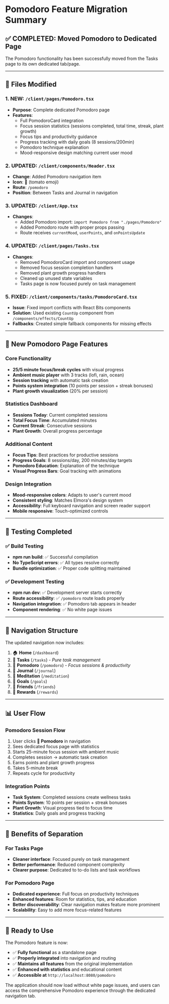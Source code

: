 # Pomodoro Feature Migration Summary

## ✅ **COMPLETED**: Moved Pomodoro to Dedicated Page

The Pomodoro functionality has been successfully moved from the Tasks page to its own dedicated tab/page.

---

## 📁 **Files Modified**

### 1. **NEW: `/client/pages/Pomodoro.tsx`**
- **Purpose**: Complete dedicated Pomodoro page
- **Features**: 
  - Full PomodoroCard integration
  - Focus session statistics (sessions completed, total time, streak, plant growth)
  - Focus tips and productivity guidance
  - Progress tracking with daily goals (8 sessions/200min)
  - Pomodoro technique explanation
  - Mood-responsive design matching current user mood

### 2. **UPDATED: `/client/components/Header.tsx`**
- **Change**: Added Pomodoro navigation item 
- **Icon**: 🍅 (tomato emoji)
- **Route**: `/pomodoro`
- **Position**: Between Tasks and Journal in navigation

### 3. **UPDATED: `/client/App.tsx`**
- **Changes**:
  - Added Pomodoro import: `import Pomodoro from "./pages/Pomodoro"`
  - Added Pomodoro route with proper props passing
  - Route receives `currentMood`, `userPoints`, and `onPointsUpdate`

### 4. **UPDATED: `/client/pages/Tasks.tsx`**
- **Changes**: 
  - Removed PomodoroCard import and component usage
  - Removed focus session completion handlers
  - Removed plant growth progress handlers
  - Cleaned up unused state variables
  - Tasks page is now focused purely on task management

### 5. **FIXED: `/client/components/tasks/PomodoroCard.tsx`**
- **Issue**: Fixed import conflicts with React Bits components
- **Solution**: Used existing `CountUp` component from `/components/effects/CountUp`
- **Fallbacks**: Created simple fallback components for missing effects

---

## 🍅 **New Pomodoro Page Features**

### **Core Functionality**
- **25/5 minute focus/break cycles** with visual progress
- **Ambient music player** with 3 tracks (lofi, rain, ocean)
- **Session tracking** with automatic task creation
- **Points system integration** (10 points per session + streak bonuses)
- **Plant growth visualization** (20% per session)

### **Statistics Dashboard**
- **Sessions Today**: Current completed sessions
- **Total Focus Time**: Accumulated minutes 
- **Current Streak**: Consecutive sessions
- **Plant Growth**: Overall progress percentage

### **Additional Content**
- **Focus Tips**: Best practices for productive sessions
- **Progress Goals**: 8 sessions/day, 200 minutes/day targets
- **Pomodoro Education**: Explanation of the technique
- **Visual Progress Bars**: Goal tracking with animations

### **Design Integration**
- **Mood-responsive colors**: Adapts to user's current mood
- **Consistent styling**: Matches Elmora's design system
- **Accessibility**: Full keyboard navigation and screen reader support
- **Mobile responsive**: Touch-optimized controls

---

## 🧪 **Testing Completed**

### ✅ **Build Testing**
- **npm run build**: ✅ Successful compilation
- **No TypeScript errors**: ✅ All types resolve correctly
- **Bundle optimization**: ✅ Proper code splitting maintained

### ✅ **Development Testing**  
- **npm run dev**: ✅ Development server starts correctly
- **Route accessibility**: ✅ `/pomodoro` route loads properly
- **Navigation integration**: ✅ Pomodoro tab appears in header
- **Component rendering**: ✅ No white page issues

---

## 🔗 **Navigation Structure**

The updated navigation now includes:

1. 🏠 **Home** (`/dashboard`)
2. 📝 **Tasks** (`/tasks`) - *Pure task management*
3. 🍅 **Pomodoro** (`/pomodoro`) - *Focus sessions & productivity*
4. 📖 **Journal** (`/journal`)
5. 🧘 **Meditation** (`/meditation`)
6. 🎯 **Goals** (`/goals`)
7. 👥 **Friends** (`/friends`)
8. 🎁 **Rewards** (`/rewards`)

---

## 📊 **User Flow**

### **Pomodoro Session Flow**
1. User clicks **🍅 Pomodoro** in navigation
2. Sees dedicated focus page with statistics
3. Starts 25-minute focus session with ambient music
4. Completes session → automatic task creation
5. Earns points and plant growth progress
6. Takes 5-minute break
7. Repeats cycle for productivity

### **Integration Points**
- **Task System**: Completed sessions create wellness tasks
- **Points System**: 10 points per session + streak bonuses  
- **Plant Growth**: Visual progress tied to focus time
- **Statistics**: Daily goals and progress tracking

---

## 🎯 **Benefits of Separation**

### **For Tasks Page**
- **Cleaner interface**: Focused purely on task management
- **Better performance**: Reduced component complexity
- **Clearer purpose**: Dedicated to to-do lists and task workflows

### **For Pomodoro Page**
- **Dedicated experience**: Full focus on productivity techniques
- **Enhanced features**: Room for statistics, tips, and education
- **Better discoverability**: Clear navigation makes feature more prominent
- **Scalability**: Easy to add more focus-related features

---

## 🚀 **Ready to Use**

The Pomodoro feature is now:
- ✅ **Fully functional** as a standalone page
- ✅ **Properly integrated** into navigation and routing  
- ✅ **Maintains all features** from the original implementation
- ✅ **Enhanced with statistics** and educational content
- ✅ **Accessible at** `http://localhost:8080/pomodoro`

The application should now load without white page issues, and users can access the comprehensive Pomodoro experience through the dedicated navigation tab.